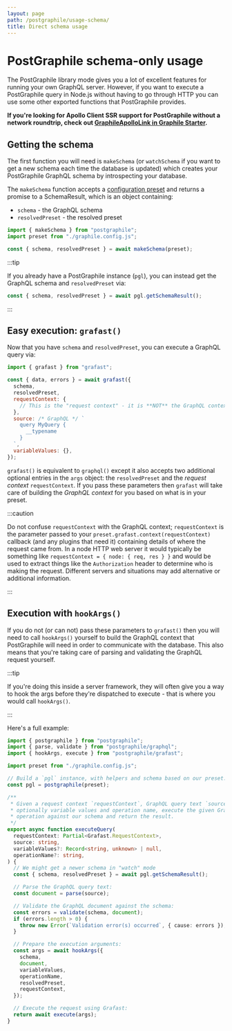 ```yaml
---
layout: page
path: /postgraphile/usage-schema/
title: Direct schema usage
---
```


# PostGraphile schema-only usage

The PostGraphile library mode gives you a lot of excellent features for running
your own GraphQL server. However, if you want to execute a PostGraphile query in
Node.js without having to go through HTTP you can use some other exported
functions that PostGraphile provides.

**If you're looking for Apollo Client SSR support for PostGraphile without a
network roundtrip, check out
[GraphileApolloLink in Graphile Starter](https://github.com/graphile/starter/blob/516cf0cf35f1d9e0904f74e68d3a2dc51a59225d/%40app/lib/src/GraphileApolloLink.ts).**

## Getting the schema

The first function you will need is `makeSchema` (or `watchSchema` if you want
to get a new schema each time the database is updated) which creates your
PostGraphile GraphQL schema by introspecting your database.

The `makeSchema` function accepts a [configuration preset](./config.mdx) and
returns a promise to a SchemaResult, which is an object containing:

- `schema` - the GraphQL schema
- `resolvedPreset` - the resolved preset

```js
import { makeSchema } from "postgraphile";
import preset from "./graphile.config.js";

const { schema, resolvedPreset } = await makeSchema(preset);
```

:::tip

If you already have a PostGraphile instance (`pgl`), you can instead get the
GraphQL schema and `resolvedPreset` via:

```js
const { schema, resolvedPreset } = await pgl.getSchemaResult();
```

:::

## Easy execution: `grafast()`

Now that you have `schema` and `resolvedPreset`, you can execute a GraphQL
query via:

```js
import { grafast } from "grafast";

const { data, errors } = await grafast({
  schema,
  resolvedPreset,
  requestContext: {
    // This is the "request context" - it is **NOT** the GraphQL context
  },
  source: /* GraphQL */ `
    query MyQuery {
      __typename
    }
  `,
  variableValues: {},
});
```

`grafast()` is equivalent to `graphql()` except it also accepts two additional
optional entries in the `args` object: the `resolvedPreset` and the _request
context_ `requestContext`. If you pass these parameters then `grafast` will
take care of building the _GraphQL context_ for you based on what is in your
preset.

:::caution

Do not confuse `requestContext` with the GraphQL context; `requestContext` is
the parameter passed to your `preset.grafast.context(requestContext)` callback
(and any plugins that need it) containing details of where the request came
from. In a node HTTP web server it would typically be something like
`requestContext = { node: { req, res } }` and would be used to extract things
like the `Authorization` header to determine who is making the request.
Different servers and situations may add alternative or additional information.

:::

## Execution with `hookArgs()`

If you do not (or can not) pass these parameters to `grafast()` then you will
need to call `hookArgs()` yourself to build the GraphQL context that PostGraphile
will need in order to communicate with the database. This also means that
you're taking care of parsing and validating the GraphQL request yourself.

:::tip

If you're doing this inside a server framework, they will often give you a way
to hook the args before they're dispatched to execute - that is where you would
call `hookArgs()`.

:::

Here's a full example:

```ts
import { postgraphile } from "postgraphile";
import { parse, validate } from "postgraphile/graphql";
import { hookArgs, execute } from "postgraphile/grafast";

import preset from "./graphile.config.js";

// Build a `pgl` instance, with helpers and schema based on our preset.
const pgl = postgraphile(preset);

/**
 * Given a request context `requestContext`, GraphQL query text `source` and
 * optionally variable values and operation name, execute the given GraphQL
 * operation against our schema and return the result.
 */
export async function executeQuery(
  requestContext: Partial<Grafast.RequestContext>,
  source: string,
  variableValues?: Record<string, unknown> | null,
  operationName?: string,
) {
  // We might get a newer schema in "watch" mode
  const { schema, resolvedPreset } = await pgl.getSchemaResult();

  // Parse the GraphQL query text:
  const document = parse(source);

  // Validate the GraphQL document against the schema:
  const errors = validate(schema, document);
  if (errors.length > 0) {
    throw new Error(`Validation error(s) occurred`, { cause: errors });
  }

  // Prepare the execution arguments:
  const args = await hookArgs({
    schema,
    document,
    variableValues,
    operationName,
    resolvedPreset,
    requestContext,
  });

  // Execute the request using Grafast:
  return await execute(args);
}
```
